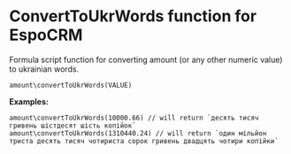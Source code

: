 # ConvertToUkrWords function for EspoCRM

Formula script function for converting amount (or any other numeric value) to ukrainian words.

`amount\convertToUkrWords(VALUE)`

**Examples:**

```
amount\convertToUkrWords(10000.66) // will return `десять тисяч гривень шістдесят шість копійок`
amount\convertToUkrWords(1310440.24) // will return `один мільйон триста десять тисяч чотириста сорок гривень двадцять чотири копійки`
```
